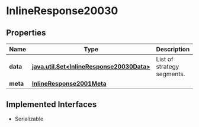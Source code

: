 

# InlineResponse20030


## Properties

Name | Type | Description | Notes
------------ | ------------- | ------------- | -------------
**data** | [**java.util.Set&lt;InlineResponse20030Data&gt;**](InlineResponse20030Data.md) | List of strategy segments. |  [optional]
**meta** | [**InlineResponse2001Meta**](InlineResponse2001Meta.md) |  |  [optional]


## Implemented Interfaces

* Serializable


